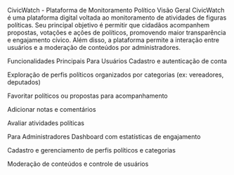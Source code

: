 CivicWatch - Plataforma de Monitoramento Político
Visão Geral
CivicWatch é uma plataforma digital voltada ao monitoramento de atividades de figuras políticas. Seu principal objetivo é permitir que cidadãos acompanhem propostas, votações e ações de políticos, promovendo maior transparência e engajamento cívico. Além disso, a plataforma permite a interação entre usuários e a moderação de conteúdos por administradores.

Funcionalidades Principais
Para Usuários
Cadastro e autenticação de conta

Exploração de perfis políticos organizados por categorias (ex: vereadores, deputados)

Favoritar políticos ou propostas para acompanhamento

Adicionar notas e comentários

Avaliar atividades políticas

Para Administradores
Dashboard com estatísticas de engajamento

Cadastro e gerenciamento de perfis políticos e categorias

Moderação de conteúdos e controle de usuários